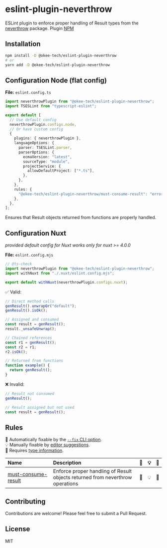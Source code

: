 # eslint-plugin-neverthrow

ESLint plugin to enforce proper handling of Result types from the [neverthrow](https://github.com/supermacro/neverthrow) package.
Plugin [NPM](https://www.npmjs.com/package/@okee-tech/eslint-plugin-neverthrow)

## Installation

```bash
npm install -D @okee-tech/eslint-plugin-neverthrow
# or
yarn add -D @okee-tech/eslint-plugin-neverthrow
```

## Configuration Node (flat config)

**File:** `eslint.config.ts`

```typescript
import neverthrowPlugin from "@okee-tech/eslint-plugin-neverthrow";
import TSESLint from "typescript-eslint";

export default [
  // Use default config
  neverthrowPlugin.configs.node,
  // Or have custom config
  {
    plugins: { neverthrowPlugin },
    languageOptions: {
      parser: TSESLint.parser,
      parserOptions: {
        ecmaVersion: "latest",
        sourceType: "module",
        projectService: {
          allowDefaultProject: ["*.ts"],
        },
      },
    },
    rules: {
      "@okee-tech/eslint-plugin-neverthrow/must-consume-result": "error",
    },
  },
];
```

Ensures that Result objects returned from functions are properly handled.

## Configuration Nuxt

_provided default config for Nuxt works only for nuxt >= 4.0.0_

**File:** `eslint.config.mjs`

```typescript
// @ts-check
import neverthrowPlugin from "@okee-tech/eslint-plugin-neverthrow";
import withNuxt from "./.nuxt/eslint.config.mjs";

export default withNuxt(neverthrowPlugin.configs.nuxt);
```

✅ Valid:

```typescript
// Direct method calls
genResult().unwrapOr("default");
genResult().isOk();

// Assigned and consumed
const result = genResult();
result._unsafeUnwrap();

// Chained references
const r1 = genResult();
const r2 = r1;
r2.isOk();

// Returned from functions
function example() {
  return genResult();
}
```

❌ Invalid:

```typescript
// Result not consumed
genResult();

// Result assigned but not used
const result = genResult();
```

## Rules

<!-- begin auto-generated rules list -->

🔧 Automatically fixable by the [`--fix` CLI option](https://eslint.org/docs/user-guide/command-line-interface#--fix).\
💡 Manually fixable by [editor suggestions](https://eslint.org/docs/latest/use/core-concepts#rule-suggestions).\
💭 Requires [type information](https://typescript-eslint.io/linting/typed-linting).

| Name                                                     | Description                                                                   | 🔧  | 💡  | 💭  |
| :------------------------------------------------------- | :---------------------------------------------------------------------------- | :-- | :-- | :-- |
| [must-consume-result](docs/rules/must-consume-result.md) | Enforce proper handling of Result objects returned from neverthrow operations | 🔧  | 💡  | 💭  |

<!-- end auto-generated rules list -->

## Contributing

Contributions are welcome! Please feel free to submit a Pull Request.

## License

MIT

